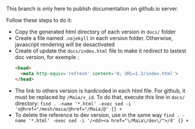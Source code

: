 This branch is only here to publish documentation on github.io server.

Follow these steps to do it:

- Copy the generated html directory of each version in `docs/` folder
- Create a file named `.nojekyll` in each version folder. Otherwise, javascript rendering will be
  desactivated
- Create of update the `docs/index.html` file to make it redirect to lastest doc version, for exemple :
  ```html
  <head>
    <meta http-equiv='refresh' content='0; URL=1.3/index.html'>
  </head>
  ```
- The link to others version is hardcoded in each html file. For github, it must be replaced by `/Maia/v_id`. To do that, execute this line in `docs/` directory: 
 `find . -name '*.html' -exec sed -i 's@href="/mesh/maia/@href="/Maia/@' {} +`
- To delete the reference to dev version, use in the same way
 `find . -name '*.html' -exec sed -i '/<dd><a href="\/Maia\/dev\/">/d' {} +`
